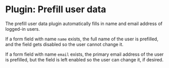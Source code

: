# Plugin: Prefill user data

The prefill user data plugin automatically fills in name and email address of logged-in users.

If a form field with name `name` exists, the full name of the user is prefilled,
and the field gets disabled so the user cannot change it.

If a form field with name `email` exists, the primary email address of the user is prefilled,
but the field is left enabled so the user can change it, if desired.
